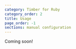 ```yaml
---
category: Timber for Ruby
category_order: 2
title: Usage
page_order: -1
sections: manual configuration
---
```


Coming soon!